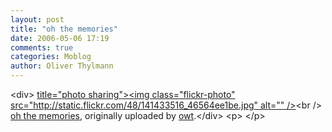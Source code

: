 ```yaml
---
layout: post
title: "oh the memories"
date: 2006-05-06 17:19
comments: true
categories: Moblog
author: Oliver Thylmann
---
```



&lt;div&gt;	[ title=&quot;photo sharing&quot;&gt;&lt;img class=&quot;flickr-photo&quot; src=&quot;http://static.flickr.com/48/141433516_46564ee1be.jpg&quot; alt=&quot;&quot; /&gt;](http://www.flickr.com/photos/oliver/141433516/)&lt;br /&gt;	[oh the memories](http://www.flickr.com/photos/oliver/141433516/), originally uploaded by [owt](http://www.flickr.com/people/oliver/).&lt;/div&gt;				&lt;p&gt;	&lt;/p&gt;


